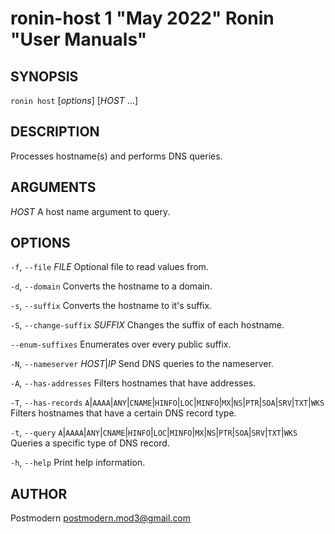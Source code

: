 # ronin-host 1 "May 2022" Ronin "User Manuals"

## SYNOPSIS

`ronin host` [*options*] [*HOST* ...]

## DESCRIPTION

Processes hostname(s) and performs DNS queries.

## ARGUMENTS

*HOST*
  A host name argument to query.

## OPTIONS

`-f`, `--file` *FILE*
  Optional file to read values from.

`-d`, `--domain`
  Converts the hostname to a domain.

`-s`, `--suffix`
  Converts the hostname to it's suffix.

`-S`, `--change-suffix` *SUFFIX*
  Changes the suffix of each hostname.

`--enum-suffixes`
  Enumerates over every public suffix.

`-N`, `--nameserver` *HOST*|*IP*
  Send DNS queries to the nameserver.

`-A`, `--has-addresses`
  Filters hostnames that have addresses.

`-T`, `--has-records`  `A`\|`AAAA`\|`ANY`\|`CNAME`\|`HINFO`\|`LOC`\|`MINFO`\|`MX`\|`NS`\|`PTR`\|`SOA`\|`SRV`\|`TXT`\|`WKS`
  Filters hostnames that have a certain DNS record type.

`-t`, `--query` `A`\|`AAAA`\|`ANY`\|`CNAME`\|`HINFO`\|`LOC`\|`MINFO`\|`MX`\|`NS`\|`PTR`\|`SOA`\|`SRV`\|`TXT`\|`WKS`
  Queries a specific type of DNS record.

`-h`, `--help`
  Print help information.

## AUTHOR

Postmodern <postmodern.mod3@gmail.com>

